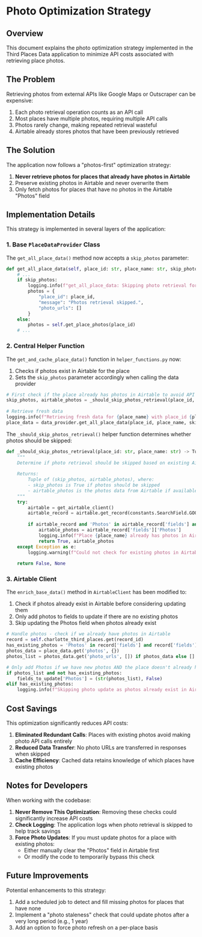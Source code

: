 # Photo Optimization Strategy

## Overview

This document explains the photo optimization strategy implemented in the Third Places Data application to minimize API costs associated with retrieving place photos.

## The Problem

Retrieving photos from external APIs like Google Maps or Outscraper can be expensive:

1. Each photo retrieval operation counts as an API call
2. Most places have multiple photos, requiring multiple API calls
3. Photos rarely change, making repeated retrieval wasteful
4. Airtable already stores photos that have been previously retrieved

## The Solution

The application now follows a "photos-first" optimization strategy:

1. **Never retrieve photos for places that already have photos in Airtable**
2. Preserve existing photos in Airtable and never overwrite them
3. Only fetch photos for places that have no photos in the Airtable "Photos" field

## Implementation Details

This strategy is implemented in several layers of the application:

### 1. Base `PlaceDataProvider` Class

The `get_all_place_data()` method now accepts a `skip_photos` parameter:

```python
def get_all_place_data(self, place_id: str, place_name: str, skip_photos: bool = True, force_refresh: bool = False):
    # ...
    if skip_photos:
        logging.info(f"get_all_place_data: Skipping photo retrieval for {place_name} as requested.")
        photos = {
            "place_id": place_id,
            "message": "Photos retrieval skipped.",
            "photo_urls": []
        }
    else:
        photos = self.get_place_photos(place_id)
    # ...
```

### 2. Central Helper Function

The `get_and_cache_place_data()` function in `helper_functions.py` now:

1. Checks if photos exist in Airtable for the place
2. Sets the `skip_photos` parameter accordingly when calling the data provider

```python
# First check if the place already has photos in Airtable to avoid API costs
skip_photos, airtable_photos = _should_skip_photos_retrieval(place_id, place_name)
    
# Retrieve fresh data
logging.info(f"Retrieving fresh data for {place_name} with place_id {place_id}")
place_data = data_provider.get_all_place_data(place_id, place_name, skip_photos=skip_photos)
```

The `_should_skip_photos_retrieval()` helper function determines whether photos should be skipped:

```python
def _should_skip_photos_retrieval(place_id: str, place_name: str) -> Tuple[bool, Optional[str]]:
    """
    Determine if photo retrieval should be skipped based on existing Airtable data.
    
    Returns:
        Tuple of (skip_photos, airtable_photos), where:
        - skip_photos is True if photos should be skipped
        - airtable_photos is the photos data from Airtable if available
    """
    try:
        airtable = get_airtable_client()
        airtable_record = airtable.get_record(constants.SearchField.GOOGLE_MAPS_PLACE_ID, place_id)
        
        if airtable_record and 'Photos' in airtable_record['fields'] and airtable_record['fields']['Photos']:
            airtable_photos = airtable_record['fields']['Photos']
            logging.info(f"Place {place_name} already has photos in Airtable. Skipping photo retrieval to save API costs.")
            return True, airtable_photos
    except Exception as e:
        logging.warning(f"Could not check for existing photos in Airtable: {e}")
    
    return False, None
```

### 3. Airtable Client

The `enrich_base_data()` method in `AirtableClient` has been modified to:

1. Check if photos already exist in Airtable before considering updating them
2. Only add photos to fields to update if there are no existing photos
3. Skip updating the Photos field when photos already exist

```python
# Handle photos - check if we already have photos in Airtable
record = self.charlotte_third_places.get(record_id)
has_existing_photos = 'Photos' in record['fields'] and record['fields']['Photos']
photos_data = place_data.get('photos', {})
photos_list = photos_data.get('photo_urls', []) if photos_data else []

# Only add Photos if we have new photos AND the place doesn't already have photos
if photos_list and not has_existing_photos:
    fields_to_update['Photos'] = (str(photos_list), False)
elif has_existing_photos:
    logging.info(f"Skipping photo update as photos already exist in Airtable")
```

## Cost Savings

This optimization significantly reduces API costs:

1. **Eliminated Redundant Calls**: Places with existing photos avoid making photo API calls entirely
2. **Reduced Data Transfer**: No photo URLs are transferred in responses when skipped
3. **Cache Efficiency**: Cached data retains knowledge of which places have existing photos

## Notes for Developers

When working with the codebase:

1. **Never Remove This Optimization**: Removing these checks could significantly increase API costs
2. **Check Logging**: The application logs when photo retrieval is skipped to help track savings
3. **Force Photo Updates**: If you must update photos for a place with existing photos:
   - Either manually clear the "Photos" field in Airtable first
   - Or modify the code to temporarily bypass this check

## Future Improvements

Potential enhancements to this strategy:

1. Add a scheduled job to detect and fill missing photos for places that have none
2. Implement a "photo staleness" check that could update photos after a very long period (e.g., 1 year)
3. Add an option to force photo refresh on a per-place basis